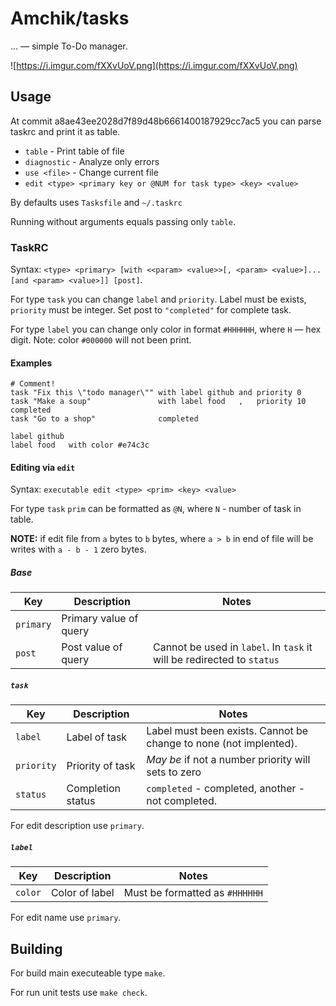 # Amchik/tasks

... — simple To-Do manager.

![https://i.imgur.com/fXXvUoV.png](https://i.imgur.com/fXXvUoV.png)

## Usage

At commit a8ae43ee2028d7f89d48b6661400187929cc7ac5 you can parse taskrc and
print it as table.

* `table` - Print table of file
* `diagnostic` - Analyze only errors
* `use <file>` - Change current file
* `edit <type> <primary key or @NUM for task type> <key> <value>`

By defaults uses `Tasksfile` and `~/.taskrc`

Running without arguments equals passing only `table`.

### TaskRC

Syntax: `<type> <primary> [with <<param> <value>>[, <param> <value>]... [and <param> <value>]] [post]`.

For type `task` you can change `label` and `priority`. Label must be exists, `priority`
must be integer. Set post to `"completed"` for complete task.

For type `label` you can change only color in format `#HHHHHH`, where `H`
— hex digit. Note: color `#000000` will not been print.

#### Examples

```
# Comment!
task "Fix this \"todo manager\"" with label github and priority 0  
task "Make a soup"               with label food   ,   priority 10 completed
task "Go to a shop"              completed

label github 
label food   with color #e74c3c
```

#### Editing via `edit`

Syntax: `executable edit <type> <prim> <key> <value>`

For type `task` `prim` can be formatted as `@N`, where `N` -
number of task in table.

**NOTE:** if edit file from `a` bytes to `b` bytes, where `a > b` in end
of file will be writes with `a - b - 1` zero bytes.

##### Base

| Key | Description | Notes |
|-----|-------------|-------|
|`primary`| Primary value of query | |
|`post`| Post value of query | Cannot be used in `label`. In `task` it will be redirected to `status` |

##### `task`

| Key | Description | Notes |
|-----|-------------|-------|
|`label`| Label of task | Label must been exists. Cannot be change to none (not implented). |
|`priority`| Priority of task | _May be_ if not a number priority will sets to zero |
|`status`| Completion status | `completed` - completed, another - not completed. |

For edit description use `primary`.

##### `label`

| Key | Description | Notes |
|-----|-------------|-------|
|`color`| Color of label | Must be formatted as `#HHHHHH` |

For edit name use `primary`.

## Building

For build main executeable type `make`.

For run unit tests use `make check`.

